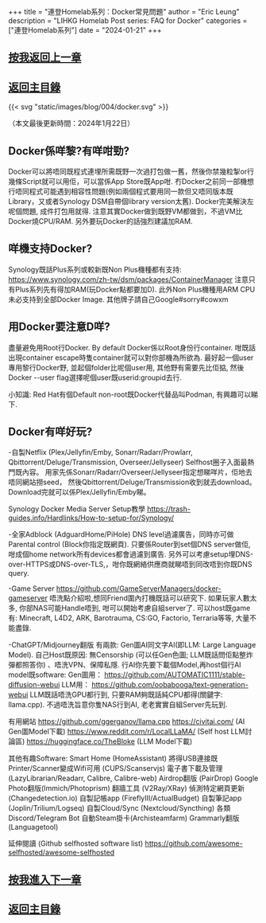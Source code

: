 +++
title = "連登Homelab系列：Docker常見問題"
author = "Eric Leung"
description = "LIHKG Homelab Post series: FAQ for Docker"
categories = ["連登Homelab系列"]
date = "2024-01-21"
+++

## [按我返回上一章](/posts/003_lihkg_consumer_nas/)

## [返回主目錄](/categories/連登homelab系列/)

{{< svg "static/images/blog/004/docker.svg" >}}

（本文最後更新時間：2024年1月22日）

## Docker係咩黎?有咩咁勁?

Docker可以將唔同既程式連埋所需既野一次過打包做一舊，然後你禁幾粒掣or行幾條Script就可以用佢，可以當係App Store既App咁.
冇Docker之前同一部機想行唔同程式可能遇到相容性問題(例如兩個程式要用同一款但又唔同版本既Library，又或者Synology DSM自帶個library version太舊). Docker完美解決左呢個問題, 成件打包用就得.
注意其實Docker做到既野VM都做到，不過VM比Docker燒CPU/RAM.
另外要玩Docker的話強烈建議加RAM.

## 咩機支持Docker?

Synology既話Plus系列或較新既Non Plus機種都有支持:
<https://www.synology.com/zh-tw/dsm/packages/ContainerManager>
注意只有Plus系列先有得加RAM(玩Docker點都要加D). 此外Non Plus機種用ARM CPU未必支持到全部Docker Image.
其他牌子請自己Google#sorry#cowxm

## 用Docker要注意D咩?

盡量避免用Root行Docker.
By default Docker係以Root身份行container. 咁既話出現container escape時隻container就可以對你部機為所欲為.
最好起一個user專用黎行Docker野, 並起個folder比呢個user用, 其他野有需要先比佢掂,
然後Docker --user flag選擇呢個user既userid:groupid去行.

小知識: Red Hat有個Default non-root既Docker代替品叫Podman, 有興趣可以睇下.

## Docker有咩好玩?

-自製Netflix (Plex/Jellyfin/Emby, Sonarr/Radarr/Prowlarr, Qbittorrent/Deluge/Transmission, Overseer/Jellyseer)
Selfhost圈子入面最熱門既內容。
用家先係Sonarr/Radarr/Overseer/Jellyseer指定想睇咩片，佢地去唔同網站撈seed，
然後Qbittorrent/Deluge/Transmission收到就去download。Download完就可以係Plex/Jellyfin/Emby睇。

Synology Docker Media Server Setup教學
<https://trash-guides.info/Hardlinks/How-to-setup-for/Synology/>

-全家Adblock (AdguardHome/PiHole)
DNS level過濾廣告，同時亦可做Parental control (Block你指定既網頁).
只要係Router到set個DNS server做佢, 咁成個home network所有devices都會過濾到廣告.
另外可以考慮setup埋DNS-over-HTTPS或DNS-over-TLS,，咁你既網絡供應商就睇唔到同改唔到你既DNS query.

-Game Server
<https://github.com/GameServerManagers/docker-gameserver>
唔洗點介紹啦,想同Friend圍內打機既話可以研究下.
如果玩家人數太多, 你部NAS可能Handle唔到, 咁可以開始考慮自組server了.
可以host既game有: Minecraft, L4D2, ARK, Barotrauma, CS:GO, Factorio, Terraria等等, 大量不能盡錄.

-ChatGPT/Midjourney翻版
有兩款: Gen圖AI同文字AI(即LLM: Large Language Model).
自己Host既原因: 無Censorship (可以任Gen色圖; LLM既話問佢點整炸彈都照答你) 、唔洗VPN、保障私隱.
行AI你先要下載個Model,再host個行AI model既software:
Gen圖用： <https://github.com/AUTOMATIC1111/stable-diffusion-webui>
LLM用： <https://github.com/oobabooga/text-generation-webui>
LLM既話唔洗GPU都行到, 只要RAM夠既話純CPU都得(關鍵字: llama.cpp).
不過唔洗旨意你隻NAS行到AI, 老老實實自組Server先玩到.

有用網站
<https://github.com/ggerganov/llama.cpp>
<https://civitai.com/> (AI Gen圖Model下載)
<https://www.reddit.com/r/LocalLLaMA/> (Self host LLM討論區)
<https://huggingface.co/TheBloke> (LLM Model下載)

其他有趣Software:
Smart Home (HomeAssistant)
將得USB連接既Printer/Scanner變成Wifi可用 (CUPS/Scanservjs)
電子書下載及管理 (LazyLibrarian/Readarr, Calibre, Calibre-web)
Airdrop翻版 (PairDrop)
Google Photo翻版(Immich/Photoprism)
翻牆工具 (V2Ray/XRay)
偵測特定網頁更新 (Changedetection.io)
自製記帳app (FireflyIII/ActualBudget)
自製筆記app (Joplin/Trilium/Logseq)
自製Cloud/Sync (Nextcloud/Syncthing)
各類Discord/Telegram Bot
自動Steam掛卡(Archisteamfarm)
Grammarly翻版(Languagetool)

延伸閱讀 (Github selfhosted software list)
<https://github.com/awesome-selfhosted/awesome-selfhosted>

## [按我進入下一章](/posts/005_lihkg_homelab/)

## [返回主目錄](/categories/連登homelab系列/)
